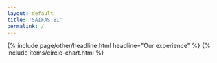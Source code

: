 ```yaml
---
layout: default
title: 'SAIFAS BI'
permalink: /
---
```

{% include page/other/headline.html headline="Our experience" %}
{% include items/circle-chart.html %}